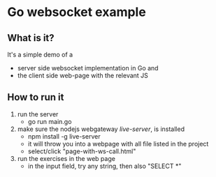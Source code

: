 # Go websocket example

## What is it?
It's a simple demo of a 
- server side websocket implementation in Go and
- the client side web-page with the relevant JS

## How to run it
1) run the server 
	- go run main.go
2) make sure the nodejs webgateway _live-server_, is installed 
	- npm install -g live-server
	- it will throw you into a webpage with all file listed in the project
	- select/click "page-with-ws-call.html"
3) run the exercises in the web page
	- in the input field, try any string, then also "SELECT *"


